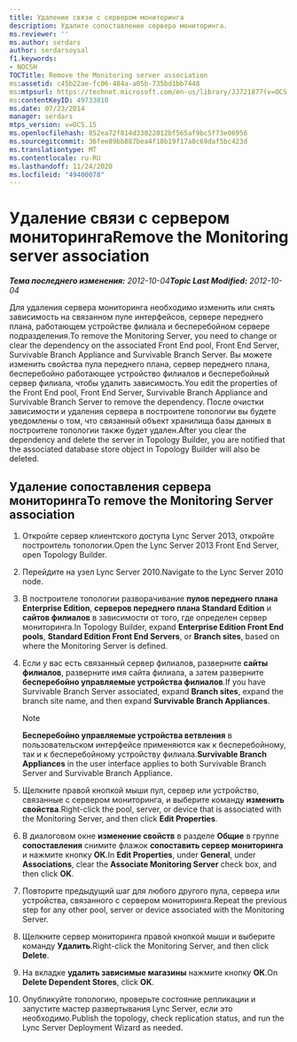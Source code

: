 ```yaml
---
title: Удаление связи с сервером мониторинга
description: Удалите сопоставление сервера мониторинга.
ms.reviewer: ''
ms.author: serdars
author: serdarsoysal
f1.keywords:
- NOCSH
TOCTitle: Remove the Monitoring server association
ms:assetid: c45b22ae-fc06-484a-a05b-735bd1bb7448
ms:mtpsurl: https://technet.microsoft.com/en-us/library/JJ721877(v=OCS.15)
ms:contentKeyID: 49733810
ms.date: 07/23/2014
manager: serdars
mtps_version: v=OCS.15
ms.openlocfilehash: 852ea72f814d33022012bf565af9bc5f73e06956
ms.sourcegitcommit: 36fee89bb887bea4f18b19f17a8c69daf5bc423d
ms.translationtype: MT
ms.contentlocale: ru-RU
ms.lasthandoff: 11/24/2020
ms.locfileid: "49400078"
---
```

# <a name="remove-the-monitoring-server-association"></a><span data-ttu-id="93290-103">Удаление связи с сервером мониторинга</span><span class="sxs-lookup"><span data-stu-id="93290-103">Remove the Monitoring server association</span></span>

<div data-xmlns="http://www.w3.org/1999/xhtml">

<div class="topic" data-xmlns="http://www.w3.org/1999/xhtml" data-msxsl="urn:schemas-microsoft-com:xslt" data-cs="https://msdn.microsoft.com/">

<div data-asp="https://msdn2.microsoft.com/asp">



</div>

<div id="mainSection">

<div id="mainBody"><span data-ttu-id="93290-104">

<span> </span></span><span class="sxs-lookup"><span data-stu-id="93290-104">

<span> </span></span></span>

<span data-ttu-id="93290-105">_**Тема последнего изменения:** 2012-10-04_</span><span class="sxs-lookup"><span data-stu-id="93290-105">_**Topic Last Modified:** 2012-10-04_</span></span>

<span data-ttu-id="93290-106">Для удаления сервера мониторинга необходимо изменить или снять зависимость на связанном пуле интерфейсов, сервере переднего плана, работающем устройстве филиала и бесперебойном сервере подразделения.</span><span class="sxs-lookup"><span data-stu-id="93290-106">To remove the Monitoring Server, you need to change or clear the dependency on the associated Front End pool, Front End Server, Survivable Branch Appliance and Survivable Branch Server.</span></span> <span data-ttu-id="93290-107">Вы можете изменить свойства пула переднего плана, сервер переднего плана, бесперебойно работающее устройство филиалов и бесперебойный сервер филиала, чтобы удалить зависимость.</span><span class="sxs-lookup"><span data-stu-id="93290-107">You edit the properties of the Front End pool, Front End Server, Survivable Branch Appliance and Survivable Branch Server to remove the dependency.</span></span> <span data-ttu-id="93290-108">После очистки зависимости и удаления сервера в построителе топологии вы будете уведомлены о том, что связанный объект хранилища базы данных в построителе топологии также будет удален.</span><span class="sxs-lookup"><span data-stu-id="93290-108">After you clear the dependency and delete the server in Topology Builder, you are notified that the associated database store object in Topology Builder will also be deleted.</span></span>

<div>

## <a name="to-remove-the-monitoring-server-association"></a><span data-ttu-id="93290-109">Удаление сопоставления сервера мониторинга</span><span class="sxs-lookup"><span data-stu-id="93290-109">To remove the Monitoring Server association</span></span>

1.  <span data-ttu-id="93290-110">Откройте сервер клиентского доступа Lync Server 2013, откройте построитель топологии.</span><span class="sxs-lookup"><span data-stu-id="93290-110">Open the Lync Server 2013 Front End Server, open Topology Builder.</span></span>

2.  <span data-ttu-id="93290-111">Перейдите на узел Lync Server 2010.</span><span class="sxs-lookup"><span data-stu-id="93290-111">Navigate to the Lync Server 2010 node.</span></span>

3.  <span data-ttu-id="93290-112">В построителе топологии разворачивание **пулов переднего плана Enterprise Edition**, **серверов переднего плана Standard Edition** и **сайтов филиалов** в зависимости от того, где определен сервер мониторинга.</span><span class="sxs-lookup"><span data-stu-id="93290-112">In Topology Builder, expand **Enterprise Edition Front End pools**, **Standard Edition Front End Servers**, or **Branch sites**, based on where the Monitoring Server is defined.</span></span>

4.  <span data-ttu-id="93290-113">Если у вас есть связанный сервер филиалов, разверните **сайты филиалов**, разверните имя сайта филиала, а затем разверните **бесперебойно управляемые устройства филиалов**.</span><span class="sxs-lookup"><span data-stu-id="93290-113">If you have Survivable Branch Server associated, expand **Branch sites**, expand the branch site name, and then expand **Survivable Branch Appliances**.</span></span>
    
    <div>
    

    > [!NOTE]  
    > <span data-ttu-id="93290-114"><STRONG>Бесперебойно управляемые устройства ветвления</STRONG> в пользовательском интерфейсе применяются как к бесперебойному, так и к бесперебойному устройству филиала.</span><span class="sxs-lookup"><span data-stu-id="93290-114"><STRONG>Survivable Branch Appliances</STRONG> in the user interface applies to both Survivable Branch Server and Survivable Branch Appliance.</span></span>

    
    </div>

5.  <span data-ttu-id="93290-115">Щелкните правой кнопкой мыши пул, сервер или устройство, связанные с сервером мониторинга, и выберите команду **изменить свойства**.</span><span class="sxs-lookup"><span data-stu-id="93290-115">Right-click the pool, server, or device that is associated with the Monitoring Server, and then click **Edit Properties**.</span></span>

6.  <span data-ttu-id="93290-116">В диалоговом окне **изменение свойств** в разделе **Общие** в группе **сопоставления** снимите флажок **сопоставить сервер мониторинга** и нажмите кнопку **ОК**.</span><span class="sxs-lookup"><span data-stu-id="93290-116">In **Edit Properties**, under **General**, under **Associations**, clear the **Associate Monitoring Server** check box, and then click **OK**.</span></span>

7.  <span data-ttu-id="93290-117">Повторите предыдущий шаг для любого другого пула, сервера или устройства, связанного с сервером мониторинга.</span><span class="sxs-lookup"><span data-stu-id="93290-117">Repeat the previous step for any other pool, server or device associated with the Monitoring Server.</span></span>

8.  <span data-ttu-id="93290-118">Щелкните сервер мониторинга правой кнопкой мыши и выберите команду **Удалить**.</span><span class="sxs-lookup"><span data-stu-id="93290-118">Right-click the Monitoring Server, and then click **Delete**.</span></span>

9.  <span data-ttu-id="93290-119">На вкладке **удалить зависимые магазины** нажмите кнопку **ОК**.</span><span class="sxs-lookup"><span data-stu-id="93290-119">On **Delete Dependent Stores**, click **OK**.</span></span>

10. <span data-ttu-id="93290-120">Опубликуйте топологию, проверьте состояние репликации и запустите мастер развертывания Lync Server, если это необходимо.</span><span class="sxs-lookup"><span data-stu-id="93290-120">Publish the topology, check replication status, and run the Lync Server Deployment Wizard as needed.</span></span>

<span data-ttu-id="93290-121"></div>

</div>

<span> </span>

</div>

</div>

</span><span class="sxs-lookup"><span data-stu-id="93290-121"></div>

</div>

<span> </span>

</div>

</div>

</span></span></div>

